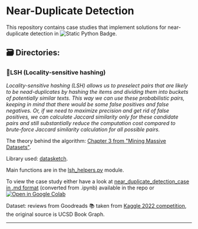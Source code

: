 # Near-Duplicate Detection
This repository contains case studies that implement solutions for near-duplicate detection in ![Static Python Badge](https://img.shields.io/badge/python-FBD343?style=plastic&logo=python&logoColor=234989bc).

## 🗃️ Directories:

### 📁LSH (Locality-sensitive hashing)
*Locality-sensitive hashing (LSH) allows us to preselect pairs that are likely to be nead-duplicates by hashing the items and dividing them into buckets of potentially similar texts. This way we can use these probabilistic pairs, keeping in mind that there would be some false positives and false negatives. Or, if we need to maximize precision and get rid of false positives, we can calculate Jaccard similarity only for these candidate pairs and still substantially reduce the computation cost compared to brute-force Jaccard similarity calculation for all possible pairs.*

The theory behind the algorithm: [Chapter 3 from "Mining Massive Datasets"](http://infolab.stanford.edu/~ullman/mmds/ch3n.pdf).

Library used: [datasketch](https://github.com/ekzhu/datasketch).

Main functions are in the [lsh_helpers.py](https://github.com/ekaterinaleks/near_duplicate_detection/blob/main/LSH/lsh_helpers.py) module.

To view the case study either have a look at [near_duplicate_detection_case in .md format](https://github.com/ekaterinaleks/near_duplicate_detection/blob/main/LSH/near_duplicate_detection_case.md) (converted from .ipynb) available in the repo or <a href="https://drive.google.com/file/d/1i09hAVCWH3UFpe-V_tptCSPDJV7Dh_QB/view?usp=sharing"> <img alt="Open in Google Colab" src="https://img.shields.io/badge/Open%20in%20Google%20Colab%20-%20%230e7fc0?style=plastic&logo=google%20colab&labelColor=grey"> </a>

Dataset: reviews from Goodreads 📚 taken from [Kaggle 2022 competition](https://www.kaggle.com/competitions/goodreads-books-reviews-290312), the original source is UCSD Book Graph.

----